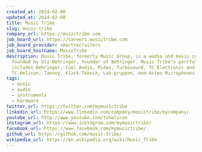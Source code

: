 ```yaml
---
created_at: 2024-02-08
updated_at: 2024-02-08
title: Music Tribe
slug: music-tribe
company_url: https://musictribe.com
job_board_url: https://careers.musictribe.com
job_board_provider: smartrecruiters
job_board_hostname: MusicTribe
description: Music Tribe, formerly Music Group, is a audio and music company
  founded by Uli Behringer, founder of Behringer. Music Tribe's portfolio
  includes Behringer, Cool Audio, Midas, Turbosound, TC Electronic and
  TC-Helicon, Tannoy, Klark Teknik, Lab.gruppen, and Aston Microphones.
tags:
  - music
  - audio
  - instruments
  - hardware
twitter_url: https://twitter.com/mymusictribe
linkedin_url: https://www.linkedin.com/company/musictribe/mycompany/
youtube_url: http://www.youtube.com/tchelicon
instagram_url: https://www.instagram.com/mymusictribe/
facebook_url: https://www.facebook.com/mymusictribe/
github_url: https://github.com/music-tribe/
wikipedia_url: https://en.wikipedia.org/wiki/Music_Tribe
---
```

